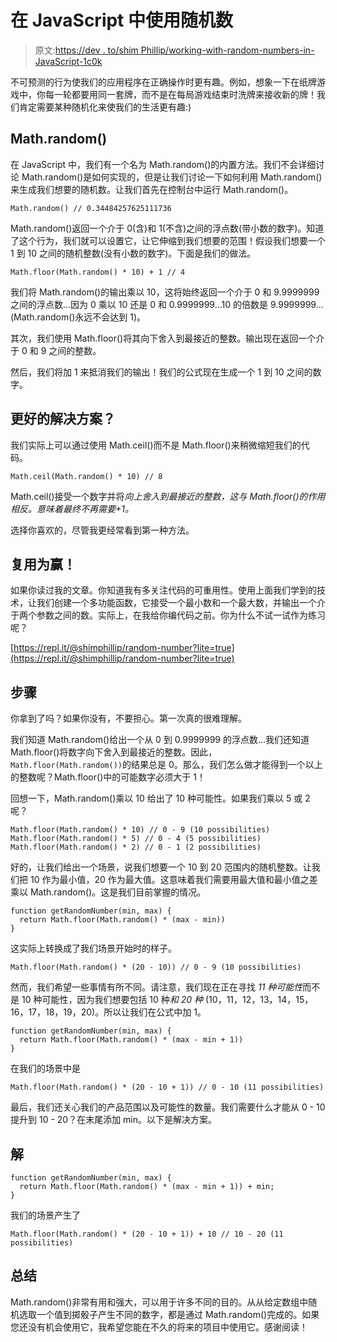 # 在 JavaScript 中使用随机数

> 原文:[https://dev . to/shim Phillip/working-with-random-numbers-in-JavaScript-1c0k](https://dev.to/shimphillip/working-with-random-numbers-in-javascript-1c0k)

不可预测的行为使我们的应用程序在正确操作时更有趣。例如，想象一下在纸牌游戏中，你每一轮都要用同一套牌，而不是在每局游戏结束时洗牌来接收新的牌！我们肯定需要某种随机化来使我们的生活更有趣:)

## [](#mathrandom)Math.random()

在 JavaScript 中，我们有一个名为 Math.random()的内置方法。我们不会详细讨论 Math.random()是如何实现的，但是让我们讨论一下如何利用 Math.random()来生成我们想要的随机数。让我们首先在控制台中运行 Math.random()。

```
Math.random() // 0.34484257625111736 
```

Math.random()返回一个介于 0(含)和 1(不含)之间的浮点数(带小数的数字)。知道了这个行为，我们就可以设置它，让它伸缩到我们想要的范围！假设我们想要一个 1 到 10 之间的随机整数(没有小数的数字)。下面是我们的做法。

```
Math.floor(Math.random() * 10) + 1 // 4 
```

我们将 Math.random()的输出乘以 10，这将始终返回一个介于 0 和 9.9999999 之间的浮点数...因为 0 乘以 10 还是 0 和 0.9999999...10 的倍数是 9.9999999...(Math.random()永远不会达到 1)。

其次，我们使用 Math.floor()将其向下舍入到最接近的整数。输出现在返回一个介于 0 和 9 之间的整数。

然后，我们将加 1 来抵消我们的输出！我们的公式现在生成一个 1 到 10 之间的数字。

## [](#a-better-solution)更好的解决方案？

我们实际上可以通过使用 Math.ceil()而不是 Math.floor()来稍微缩短我们的代码。

```
Math.ceil(Math.random() * 10) // 8 
```

Math.ceil()接受一个数字并将*向上舍入到最接近的整数，这与 Math.floor()的作用相反。意味着最终不再需要+1。*

选择你喜欢的，尽管我更经常看到第一种方法。

## [](#reusability-for-the-win)复用为赢！

如果你读过我的文章。你知道我有多关注代码的可重用性。使用上面我们学到的技术，让我们创建一个多功能函数，它接受一个最小数和一个最大数，并输出一个介于两个参数之间的数。实际上，在我给你编代码之前。你为什么不试一试作为练习呢？

[https://repl.it/@shimphillip/random-number?lite=true](https://repl.it/@shimphillip/random-number?lite=true)

## [](#the-steps)步骤

你拿到了吗？如果你没有，不要担心。第一次真的很难理解。

我们知道 Math.random()给出一个从 0 到 0.9999999 的浮点数...我们还知道 Math.floor()将数字向下舍入到最接近的整数。因此，`Math.floor(Math.random())`的结果总是 0。那么，我们怎么做才能得到一个以上的整数呢？Math.floor()中的可能数字必须大于 1！

回想一下，Math.random()乘以 10 给出了 10 种可能性。如果我们乘以 5 或 2 呢？

```
Math.floor(Math.random() * 10) // 0 - 9 (10 possibilities)
Math.floor(Math.random() * 5) // 0 - 4 (5 possibilities)
Math.floor(Math.random() * 2) // 0 - 1 (2 possibilities) 
```

好的，让我们给出一个场景，说我们想要一个 10 到 20 范围内的随机整数。让我们把 10 作为最小值，20 作为最大值。这意味着我们需要用最大值和最小值之差乘以 Math.random()。这是我们目前掌握的情况。

```
function getRandomNumber(min, max) {
  return Math.floor(Math.random() * (max - min))
} 
```

这实际上转换成了我们场景开始时的样子。

```
Math.floor(Math.random() * (20 - 10)) // 0 - 9 (10 possibilities) 
```

然而，我们希望一些事情有所不同。请注意，我们现在正在寻找 *11 种可能性*而不是 10 种可能性，因为我们想要包括 10 种*和 20 种* (10，11，12，13，14，15，16，17，18，19，20)。所以让我们在公式中加 1。

```
function getRandomNumber(min, max) {
  return Math.floor(Math.random() * (max - min + 1))
} 
```

在我们的场景中是

```
Math.floor(Math.random() * (20 - 10 + 1)) // 0 - 10 (11 possibilities) 
```

最后，我们还关心我们的产品范围以及可能性的数量。我们需要什么才能从 0 - 10 提升到 10 - 20？在末尾添加 min。以下是解决方案。

## [](#the-solution)解

```
function getRandomNumber(min, max) {
  return Math.floor(Math.random() * (max - min + 1)) + min;
} 
```

我们的场景产生了

```
Math.floor(Math.random() * (20 - 10 + 1)) + 10 // 10 - 20 (11 possibilities) 
```

## [](#summary)总结

Math.random()非常有用和强大，可以用于许多不同的目的。从从给定数组中随机选取一个值到掷骰子产生不同的数字，都是通过 Math.random()完成的。如果您还没有机会使用它，我希望您能在不久的将来的项目中使用它。感谢阅读！
